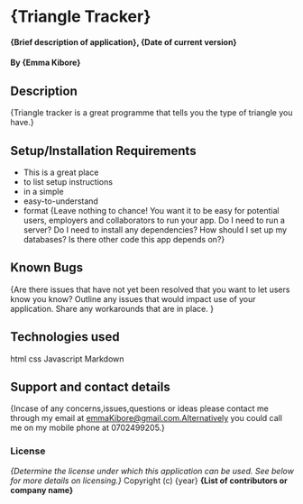 # {Triangle Tracker}
#### {Brief description of application}, {Date of current version}
#### By **{Emma Kibore}**
## Description
{Triangle tracker is a great programme that tells you the type of triangle you have.}
## Setup/Installation Requirements
* This is a great place
* to list setup instructions
* in a simple
* easy-to-understand
* format
{Leave nothing to chance! You want it to be easy for potential users, employers and collaborators to run your app. Do I need to run a server? Do I need to install any dependencies? How should I set up my databases? Is there other code this app depends on?}
## Known Bugs
{Are there issues that have not yet been resolved that you want to let users know you know? Outline any issues that would impact use of your application. Share any workarounds that are in place. }
## Technologies used
html
css
Javascript
Markdown
## Support and contact details
{Incase of any concerns,issues,questions or ideas please contact me through my email at emmaKibore@gmail.com.Alternatively you could call me on my mobile phone at 0702499205.}
### License
*{Determine the license under which this application can be used.  See below for more details on licensing.}*
Copyright (c) {year} **{List of contributors or company name}**
